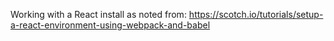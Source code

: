Working with a React install as noted from: https://scotch.io/tutorials/setup-a-react-environment-using-webpack-and-babel